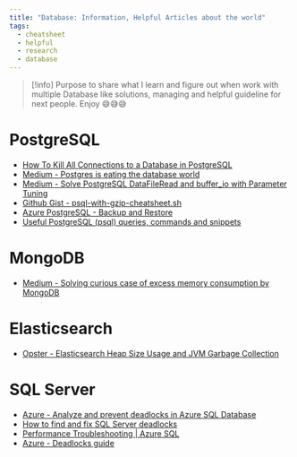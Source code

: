 ```yaml
---
title: "Database: Information, Helpful Articles about the world"
tags:
  - cheatsheet
  - helpful
  - research
  - database
---
```

>[!info]
>Purpose to share what I learn and figure out when work with multiple Database like solutions, managing and helpful guideline for next people. Enjoy 😅😅😅
# PostgreSQL

- [How To Kill All Connections to a Database in PostgreSQL](https://www.dbvis.com/thetable/how-to-kill-all-connections-to-a-database-in-postgresql/)
- [Medium - Postgres is eating the database world](https://medium.com/@fengruohang/postgres-is-eating-the-database-world-157c204dcfc4)
- [Medium - Solve PostgreSQL DataFileRead and buffer_io with Parameter Tuning](https://medium.com/@Monika_Yadav/solve-postgresql-datafileread-and-buffer-io-with-parameter-tuning-72c8a3d0c5be)
- [Github Gist - psql-with-gzip-cheatsheet.sh](https://gist.github.com/brock/7a7a70300096632cec30)
- [Azure PostgreSQL - Backup and Restore](https://learn.microsoft.com/en-us/azure/postgresql/flexible-server/concepts-backup-restore)
- [Useful PostgreSQL (psql) queries, commands and snippets](https://codefibershq.com/blog/useful-postgresql-pgsql-queries-commands-and-snippets)
# MongoDB

- [Medium - Solving curious case of excess memory consumption by MongoDB](https://tech.oyorooms.com/mongodb-out-of-memory-kill-process-mongodb-using-too-much-memory-solved-44e9ae577bed)
# Elasticsearch

- [Opster - Elasticsearch Heap Size Usage and JVM Garbage Collection](https://opster.com/guides/elasticsearch/capacity-planning/elasticsearch-heap-size-usage/)
  
# SQL Server

- [Azure - Analyze and prevent deadlocks in Azure SQL Database](https://learn.microsoft.com/en-us/azure/azure-sql/database/analyze-prevent-deadlocks?view=azuresql&tabs=ring-buffer)
- [How to find and fix SQL Server deadlocks](https://www.site24x7.com/learn/resolve-sql-server-deadlocks.html#:~:text=A%20Microsoft%20SQL%20Server%20deadlock,cancel%20one%20of%20the%20processes.)
- [Performance Troubleshooting | Azure SQL](https://www.youtube.com/playlist?list=PLlrxD0HtieHgDkZ84FfCSDLBcJmUn8ktU)
- [Azure - Deadlocks guide](https://learn.microsoft.com/en-us/sql/relational-databases/sql-server-deadlocks-guide?view=sql-server-ver16)

